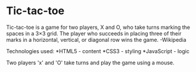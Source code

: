 # Tic-tac-toe
Tic-tac-toe is a game for two players, X and O, who take turns marking the spaces in a 3×3 grid. The player who succeeds in placing three of their marks in a horizontal, vertical, or diagonal row wins the game.
                                                                          -Wikipedia
																																					
Technologies used:
*HTML5 - content
*CSS3 - styling
*JavaScript - logic 

Two players 'x' and 'O' take turns and play the game using a mouse. 
